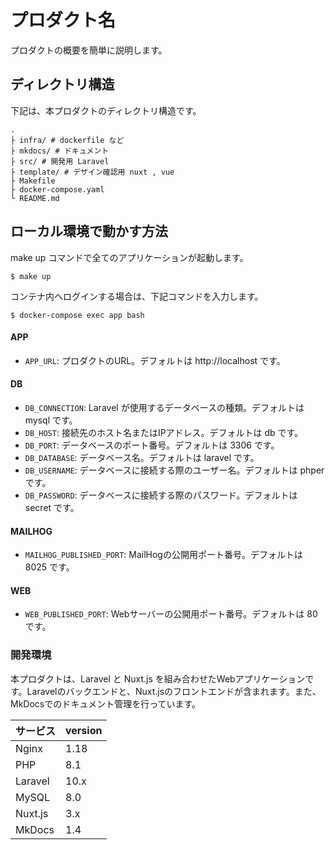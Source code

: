 # プロダクト名

プロダクトの概要を簡単に説明します。

## ディレクトリ構造

下記は、本プロダクトのディレクトリ構造です。

```shell
.
├ infra/ # dockerfile など
├ mkdocs/ # ドキュメント
├ src/ # 開発用 Laravel
├ template/ # デザイン確認用 nuxt , vue
├ Makefile
├ docker-compose.yaml
└ README.md
```

## ローカル環境で動かす方法

 make up コマンドで全てのアプリケーションが起動します。
```shell
$ make up
```

コンテナ内へログインする場合は、下記コマンドを入力します。
```shell
$ docker-compose exec app bash
```

#### APP

- `APP_URL`: プロダクトのURL。デフォルトは http://localhost です。

#### DB

- `DB_CONNECTION`: Laravel が使用するデータベースの種類。デフォルトは mysql です。
- `DB_HOST`: 接続先のホスト名またはIPアドレス。デフォルトは db です。
- `DB_PORT`: データベースのポート番号。デフォルトは 3306 です。
- `DB_DATABASE`: データベース名。デフォルトは laravel です。
- `DB_USERNAME`: データベースに接続する際のユーザー名。デフォルトは phper です。
- `DB_PASSWORD`: データベースに接続する際のパスワード。デフォルトは secret です。

#### MAILHOG

- `MAILHOG_PUBLISHED_PORT`: MailHogの公開用ポート番号。デフォルトは 8025 です。

#### WEB

- `WEB_PUBLISHED_PORT`: Webサーバーの公開用ポート番号。デフォルトは 80 です。

### 開発環境

本プロダクトは、Laravel と Nuxt.js を組み合わせたWebアプリケーションです。Laravelのバックエンドと、Nuxt.jsのフロントエンドが含まれます。また、MkDocsでのドキュメント管理を行っています。

| サービス | version |
| :------- | :------ |
| Nginx    | 1.18    |
| PHP      | 8.1     |
| Laravel  | 10.x    |
| MySQL    | 8.0     |
| Nuxt.js  | 3.x     |
| MkDocs   | 1.4     |
